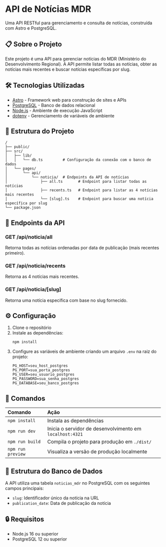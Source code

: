 # API de Notícias MDR

Uma API RESTful para gerenciamento e consulta de notícias, construída com Astro e PostgreSQL.

## 📋 Sobre o Projeto

Este projeto é uma API para gerenciar notícias do MDR (Ministério do Desenvolvimento Regional). A API permite listar todas as notícias, obter as notícias mais recentes e buscar notícias específicas por slug.

## 🛠️ Tecnologias Utilizadas

- [Astro](https://astro.build/) - Framework web para construção de sites e APIs
- [PostgreSQL](https://www.postgresql.org/) - Banco de dados relacional
- [Node.js](https://nodejs.org/) - Ambiente de execução JavaScript
- [dotenv](https://www.npmjs.com/package/dotenv) - Gerenciamento de variáveis de ambiente

## 🚀 Estrutura do Projeto

```text
/
├── public/
├── src/
│   ├── lib/
│   │   └── db.ts         # Configuração da conexão com o banco de dados
│   └── pages/
│       └── api/
│           └── noticia/  # Endpoints da API de notícias
│               ├── all.ts       # Endpoint para listar todas as notícias
│               ├── recents.ts   # Endpoint para listar as 4 notícias mais recentes
│               └── [slug].ts    # Endpoint para buscar uma notícia específica por slug
└── package.json
```

## 📡 Endpoints da API

### GET /api/noticia/all
Retorna todas as notícias ordenadas por data de publicação (mais recentes primeiro).

### GET /api/noticia/recents
Retorna as 4 notícias mais recentes.

### GET /api/noticia/[slug]
Retorna uma notícia específica com base no slug fornecido.

## ⚙️ Configuração

1. Clone o repositório
2. Instale as dependências:
   ```bash
   npm install
   ```
3. Configure as variáveis de ambiente criando um arquivo `.env` na raiz do projeto:
   ```
   PG_HOST=seu_host_postgres
   PG_PORT=sua_porta_postgres
   PG_USER=seu_usuario_postgres
   PG_PASSWORD=sua_senha_postgres
   PG_DATABASE=seu_banco_postgres
   ```

## 🧞 Comandos

| Comando                   | Ação                                             |
| :------------------------ | :----------------------------------------------- |
| `npm install`             | Instala as dependências                          |
| `npm run dev`             | Inicia o servidor de desenvolvimento em `localhost:4321` |
| `npm run build`           | Compila o projeto para produção em `./dist/`     |
| `npm run preview`         | Visualiza a versão de produção localmente        |

## 📝 Estrutura do Banco de Dados

A API utiliza uma tabela `noticias_mdr` no PostgreSQL com os seguintes campos principais:
- `slug`: Identificador único da notícia na URL
- `publication_date`: Data de publicação da notícia

## 🔒 Requisitos

- Node.js 16 ou superior
- PostgreSQL 12 ou superior